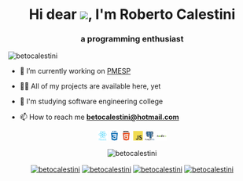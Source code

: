 <h1 align="center">Hi dear <img src="https://raw.githubusercontent.com/kaueMarques/kaueMarques/master/hi.gif" width="30px">, I'm Roberto Calestini</h1>
<h3 align="center">a programming enthusiast</h3>
<p align="left"> <img src="https://komarev.com/ghpvc/?username=betocalestini" alt="betocalestini" /> </p>

- 🔭 I’m currently working on [PMESP](https://www.instagram.com/policiamilitarsp_oficial/?hl=pt-br)

- 👨‍💻 All of my projects are available here, yet

- 💬 I'm studying software engineering college

- 📫 How to reach me **betocalestini@hotmail.com**


<p align="center">
<img src="https://raw.githubusercontent.com/devicons/devicon/master/icons/react/react-original-wordmark.svg" alt="react" width="20" height="20"/>
<img src="https://raw.githubusercontent.com/devicons/devicon/master/icons/css3/css3-plain-wordmark.svg" alt="css3"  width="20" height="20"/>
<img src="https://raw.githubusercontent.com/devicons/devicon/master/icons/html5/html5-original-wordmark.svg" alt="html5"  width="20" height="20"/>
<img src="https://raw.githubusercontent.com/devicons/devicon/master/icons/javascript/javascript-original.svg" alt="javascript" width="20" height="20"/>
<img src="https://raw.githubusercontent.com/devicons/devicon/master/icons/postgresql/postgresql-original-wordmark.svg" alt="postgresql" width="20" height="20"/>
<img src="https://raw.githubusercontent.com/devicons/devicon/master/icons/nodejs/nodejs-original-wordmark.svg" alt="nodejs" width="20" height="20"/></p><p align="center">
<img src="https://github-readme-stats.vercel.app/api?username=betocalestini&show_icons=true" alt="betocalestini"/> 
</p>

<p align="center">
<a href="https://twitter.com/betocalestini" target="blank"><img align="center" src="https://cdn.jsdelivr.net/npm/simple-icons@3.0.1/icons/twitter.svg" alt="betocalestini" height="20" width="20" /></a>
<a href="https://www.linkedin.com/in/roberto-beccaria-calestini-507a0060/" target="blank"><img align="center" src="https://cdn.jsdelivr.net/npm/simple-icons@3.0.1/icons/linkedin.svg" alt="betocalestini" height="20" width="20" /></a>
<a href="https://www.facebook.com/roberto.calestini" target="blank"><img align="center" src="https://cdn.jsdelivr.net/npm/simple-icons@3.0.1/icons/facebook.svg" alt="betocalestini" height="20" width="20" /></a>
<a href="https://www.instagram.com/betocalestini/?hl=pt-br" target="blank"><img align="center" src="https://cdn.jsdelivr.net/npm/simple-icons@3.0.1/icons/instagram.svg" alt="betocalestini" height="20" width="20" /></a>
</p>

<!--
**betocalestini/betocalestini** is a ✨ _special_ ✨ repository because its `README.md` (this file) appears on your GitHub profile.

Here are some ideas to get you started:

- 🔭 I’m currently working on ...
- 🌱 I’m currently learning ...
- 👯 I’m looking to collaborate on ...
- 🤔 I’m looking for help with ...
- 💬 Ask me about ...
- 📫 How to reach me: ...
- 😄 Pronouns: ...
- ⚡ Fun fact: ...
-->

